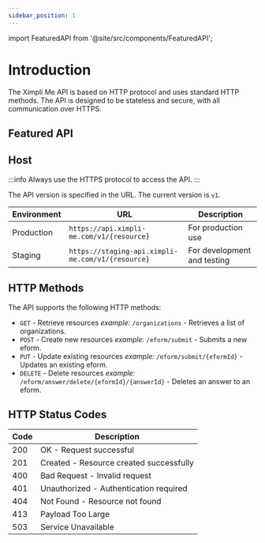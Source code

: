 ```yaml
---
sidebar_position: 1
---
```


import FeaturedAPI from '@site/src/components/FeaturedAPI';

# Introduction

The Ximpli Me API is based on HTTP protocol and uses standard HTTP methods. The API is designed to be stateless and secure, with all communication over HTTPS.

## Featured API

<FeaturedAPI />


## Host

:::info
Always use the HTTPS protocol to access the API.
:::

The API version is specified in the URL. The current version is `v1`.


| Environment | URL | Description |
|-|-|-|
| Production | `https://api.ximpli-me.com/v1/{resource}` | For production use |
| Staging | `https://staging-api.ximpli-me.com/v1/{resource}` | For development and testing |





## HTTP Methods

The API supports the following HTTP methods:

- `GET` - Retrieve resources
  _example:_ `/organizations` - Retrieves a list of organizations.
- `POST` - Create new resources
  _example:_ `/eform/submit` - Submits a new eform.
- `PUT` - Update existing resources
  _example:_ `/eform/submit/{eformId}` - Updates an existing eform.
- `DELETE` - Delete resources
  _example:_ `/eform/answer/delete/{eformId}/{answerId}` - Deletes an answer to an eform.

## HTTP Status Codes

| Code | Description |
|------|-------------|
| 200 | OK - Request successful |
| 201 | Created - Resource created successfully |
| 400 | Bad Request - Invalid request |
| 401 | Unauthorized - Authentication required |
| 404 | Not Found - Resource not found |
| 413 | Payload Too Large |
| 503 | Service Unavailable |
